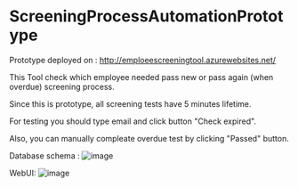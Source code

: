 # ScreeningProcessAutomationPrototype

Prototype deployed on : http://emploeescreeningtool.azurewebsites.net/

This Tool check which employee needed pass new or pass again (when overdue) screening process.

Since this is prototype, all screening tests have 5 minutes lifetime.

For testing you should type email and click button "Check expired".

Also, you can manually compleate overdue test by clicking "Passed" button.

Database schema :
![image](https://cloud.githubusercontent.com/assets/12991619/24759749/332f58e8-1aef-11e7-8bfb-689581fb1874.png)

WebUI:
![image](https://cloud.githubusercontent.com/assets/12991619/24760028/0e47f138-1af0-11e7-958f-b180740010d0.png)

